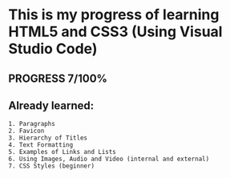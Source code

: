 # This is my progress of learning HTML5 and CSS3 (Using Visual Studio Code)

**PROGRESS 7/100%**
---

## Already learned:
    1. Paragraphs
    2. Favicon
    3. Hierarchy of Titles
    4. Text Formatting
    5. Examples of Links and Lists
    6. Using Images, Audio and Video (internal and external)
    7. CSS Styles (beginner)

